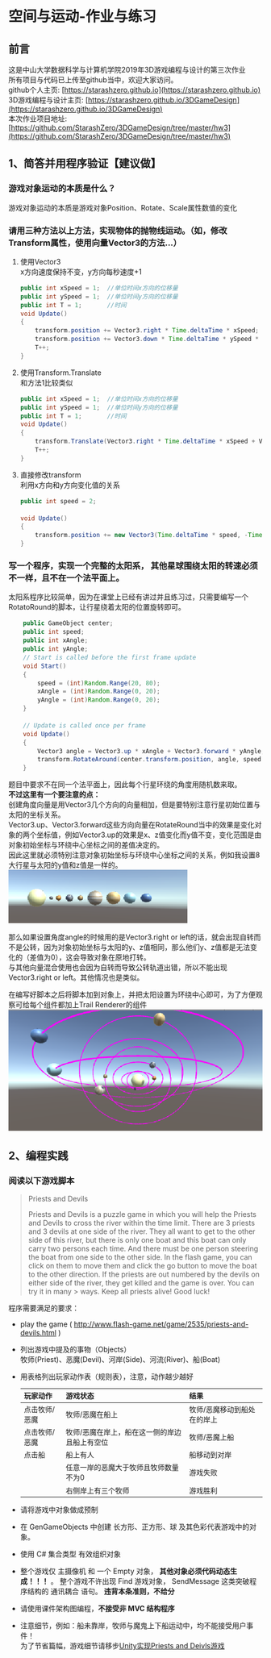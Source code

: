 # **空间与运动-作业与练习**  
## **前言**  
这是中山大学数据科学与计算机学院2019年3D游戏编程与设计的第三次作业  
所有项目与代码已上传至github当中，欢迎大家访问。  
github个人主页: [https://starashzero.github.io](https://starashzero.github.io)  
3D游戏编程与设计主页: [https://starashzero.github.io/3DGameDesign](https://starashzero.github.io/3DGameDesign)  
本次作业项目地址: [https://github.com/StarashZero/3DGameDesign/tree/master/hw3](https://github.com/StarashZero/3DGameDesign/tree/master/hw3)  
## **1、简答并用程序验证【建议做】**

### **游戏对象运动的本质是什么？**  
游戏对象运动的本质是游戏对象Position、Rotate、Scale属性数值的变化  
### **请用三种方法以上方法，实现物体的抛物线运动。（如，修改Transform属性，使用向量Vector3的方法...）**  
1. 使用Vector3    
x方向速度保持不变，y方向每秒速度+1  
    ```java
    public int xSpeed = 1;  //单位时间x方向的位移量    
    public int ySpeed = 1;  //单位时间y方向的位移量    
    public int T = 1;       //时间
    void Update()
    {
        transform.position += Vector3.right * Time.deltaTime * xSpeed;
        transform.position += Vector3.down * Time.deltaTime * ySpeed * Time.deltaTime * T;
        T++;
    }
    ```  
2. 使用Transform.Translate  
    和方法1比较类似
    ```java
    public int xSpeed = 1;  //单位时间x方向的位移量    
    public int ySpeed = 1;  //单位时间y方向的位移量    
    public int T = 1;       //时间
    void Update()
    {
        transform.Translate(Vector3.right * Time.deltaTime * xSpeed + Vector3.down * Time.deltaTime * ySpeed * Time.deltaTime * T);
        T++;
    }
    ```  
3. 直接修改transform   
    利用x方向和y方向变化值的关系 
    ```java
    public int speed = 2;

    void Update()
    {
        transform.position += new Vector3(Time.deltaTime * speed, -Time.deltaTime * speed * (2 * transform.position.x + Time.deltaTime * speed), 0);
    }
    ```
### **写一个程序，实现一个完整的太阳系， 其他星球围绕太阳的转速必须不一样，且不在一个法平面上。**
太阳系程序比较简单，因为在课堂上已经有讲过并且练习过，只需要编写一个RotatoRound的脚本，让行星绕着太阳的位置旋转即可。
```java
    public GameObject center;
    public int speed;
    public int xAngle;
    public int yAngle;
    // Start is called before the first frame update
    void Start()
    {
        speed = (int)Random.Range(20, 80);
        xAngle = (int)Random.Range(0, 20);
        yAngle = (int)Random.Range(0, 20);
    }

    // Update is called once per frame
    void Update()
    {
        Vector3 angle = Vector3.up * xAngle + Vector3.forward * yAngle;
        transform.RotateAround(center.transform.position, angle, speed * Time.deltaTime);
    }
```  
题目中要求不在同一个法平面上，因此每个行星环绕的角度用随机数来取。  
**不过这里有一个要注意的点：**  
创建角度向量是用Vector3几个方向的向量相加，但是要特别注意行星初始位置与太阳的坐标关系。  
Vector3.up、Vector3.forward这些方向向量在RotateRound当中的效果是变化对象的两个坐标值，例如Vector3.up的效果是x、z值变化而y值不变，变化范围是由对象初始坐标与环绕中心坐标之间的差值决定的。  
因此这里就必须特别注意对象初始坐标与环绕中心坐标之间的关系，例如我设置8大行星与太阳的y值和z值是一样的。  
![](picture/7.PNG)  

那么如果设置角度angle的时候用的是Vector3.right or left的话，就会出现自转而不是公转，因为对象初始坐标与太阳的y、z值相同，那么他们y、z值都是无法变化的（差值为0），这会导致对象在原地打转。  
与其他向量混合使用也会因为自转而导致公转轨道出错，所以不能出现Vector3.right or left。其他情况也是类似。  
  
在编写好脚本之后将脚本加到对象上，并把太阳设置为环绕中心即可，为了方便观察可给每个组件都加上Trail Renderer的组件  
![](picture/8.PNG)  

## **2、编程实践**

### 阅读以下游戏脚本

> Priests and Devils
>
> Priests and Devils is a puzzle game in which you will help the Priests and Devils to cross the river within the time limit. There 
> are 3 priests and 3 devils at one side of the river. They all want to get to the other side of this river, but there is only one 
> boat and this boat can only carry two persons each time. And there must be one person steering the boat from one side to the other 
> side. In the flash game, you can click on them to move them and click the go button to move the boat to the other direction. If the 
> priests are out numbered by the devils on either side of the river, they get killed and the game is over. You can try it in many >
> ways. Keep all priests alive! Good luck!

程序需要满足的要求：

* play the game ( http://www.flash-game.net/game/2535/priests-and-devils.html )
* 列出游戏中提及的事物（Objects）  
    牧师(Priest)、恶魔(Devil)、河岸(Side)、河流(River)、船(Boat)  
* 用表格列出玩家动作表（规则表），注意，动作越少越好    

    玩家动作 | 游戏状态 | 结果  
    -|-|-|
    点击牧师/恶魔|牧师/恶魔在船上|牧师/恶魔移动到船处在的岸上
    点击牧师/恶魔|牧师/恶魔在岸上，船在这一侧的岸边且船上有空位|牧师/恶魔上船  
    点击船|船上有人|船移动到对岸  
    | |任意一岸的恶魔大于牧师且牧师数量不为0|游戏失败
    | |右侧岸上有三个牧师|游戏胜利

* 请将游戏中对象做成预制
* 在 GenGameObjects 中创建 长方形、正方形、球 及其色彩代表游戏中的对象。
* 使用 C# 集合类型 有效组织对象
* 整个游戏仅 主摄像机 和 一个 Empty 对象， **其他对象必须代码动态生成！！！** 。 整个游戏不许出现 Find 游戏对象， SendMessage 这类突破程序结构的 通讯耦合 语句。 **违背本条准则，不给分**
* 请使用课件架构图编程，**不接受非 MVC 结构程序**
* 注意细节，例如：船未靠岸，牧师与魔鬼上下船运动中，均不能接受用户事件！  
为了节省篇幅，游戏细节请移步[Unity实现Priests and Deivls游戏](game)